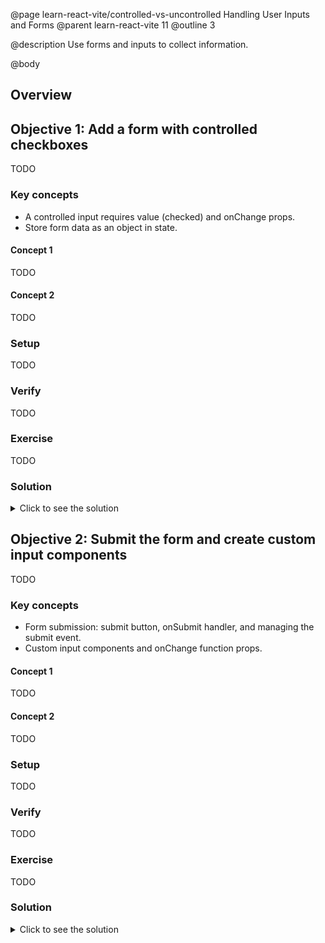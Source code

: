 @page learn-react-vite/controlled-vs-uncontrolled Handling User Inputs and Forms
@parent learn-react-vite 11
@outline 3

@description Use forms and inputs to collect information.

@body

## Overview

## Objective 1: Add a form with controlled checkboxes

TODO

### Key concepts

- A controlled input requires value (checked) and onChange props.
- Store form data as an object in state.

#### Concept 1

TODO

#### Concept 2

TODO

### Setup

TODO

### Verify

TODO

### Exercise

TODO

### Solution

<details>
<summary>Click to see the solution</summary>

TODO

</details>

## Objective 2: Submit the form and create custom input components

TODO

### Key concepts

- Form submission: submit button, onSubmit handler, and managing the submit
  event.
- Custom input components and onChange function props.

#### Concept 1

TODO

#### Concept 2

TODO

### Setup

TODO

### Verify

TODO

### Exercise

TODO

### Solution

<details>
<summary>Click to see the solution</summary>

TODO

</details>
